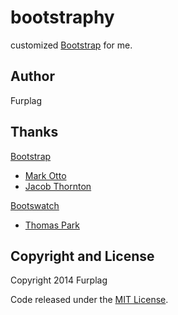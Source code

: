 bootstraphy
===========

customized [Bootstrap](//github.com/twbs/bootstrap) for me.

Author
------
Furplag

Thanks
------
[Bootstrap](//github.com/twitter/bootstrap)
+ [Mark Otto](//github.com/mdo)
+ [Jacob Thornton](//github.com/fat)

[Bootswatch](//github.com/thomaspark/bootswatch)
+ [Thomas Park](//github.com/thomaspark)

Copyright and License
----
Copyright 2014 Furplag

Code released under the [MIT License](LICENSE).
